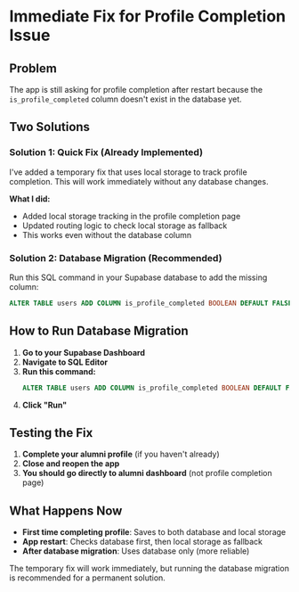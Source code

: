 # Immediate Fix for Profile Completion Issue

## Problem
The app is still asking for profile completion after restart because the `is_profile_completed` column doesn't exist in the database yet.

## Two Solutions

### Solution 1: Quick Fix (Already Implemented)
I've added a temporary fix that uses local storage to track profile completion. This will work immediately without any database changes.

**What I did:**
- Added local storage tracking in the profile completion page
- Updated routing logic to check local storage as fallback
- This works even without the database column

### Solution 2: Database Migration (Recommended)
Run this SQL command in your Supabase database to add the missing column:

```sql
ALTER TABLE users ADD COLUMN is_profile_completed BOOLEAN DEFAULT FALSE;
```

## How to Run Database Migration

1. **Go to your Supabase Dashboard**
2. **Navigate to SQL Editor**
3. **Run this command:**
   ```sql
   ALTER TABLE users ADD COLUMN is_profile_completed BOOLEAN DEFAULT FALSE;
   ```
4. **Click "Run"**

## Testing the Fix

1. **Complete your alumni profile** (if you haven't already)
2. **Close and reopen the app**
3. **You should go directly to alumni dashboard** (not profile completion page)

## What Happens Now

- **First time completing profile**: Saves to both database and local storage
- **App restart**: Checks database first, then local storage as fallback
- **After database migration**: Uses database only (more reliable)

The temporary fix will work immediately, but running the database migration is recommended for a permanent solution.
